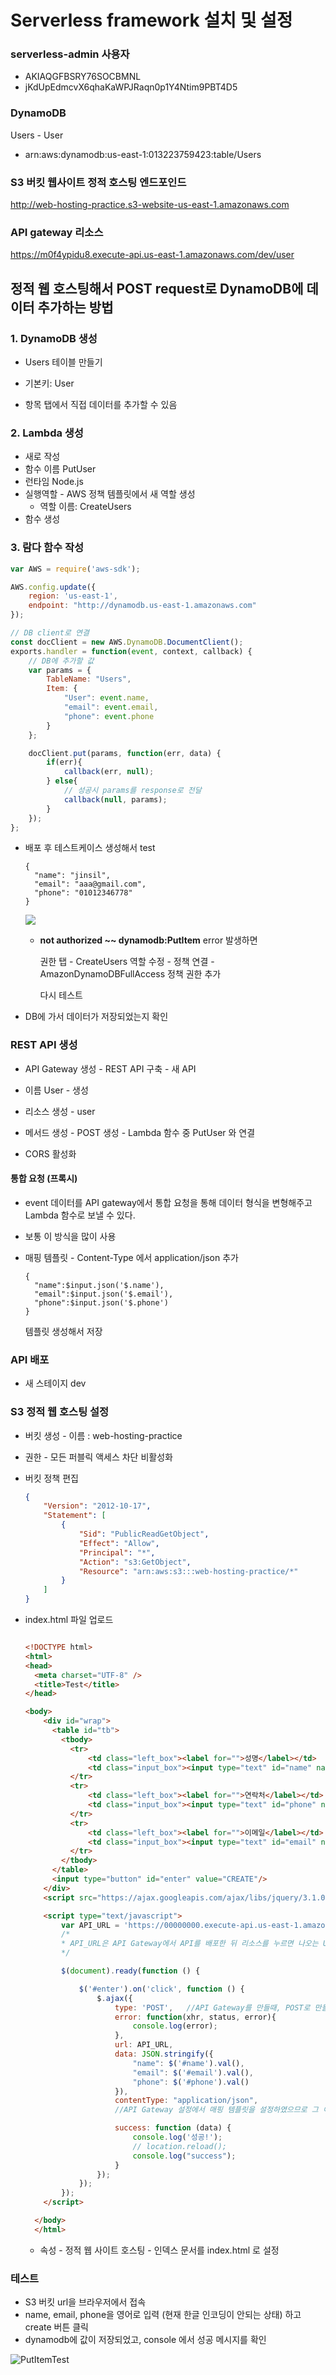 # Serverless framework 설치 및 설정

### serverless-admin 사용자

- AKIAQGFBSRY76SOCBMNL
- jKdUpEdmcvX6qhaKaWPJRaqn0p1Y4Ntim9PBT4D5



### DynamoDB

Users - User

- arn:aws:dynamodb:us-east-1:013223759423:table/Users



### S3 버킷 웹사이트 정적 호스팅 엔드포인드

http://web-hosting-practice.s3-website-us-east-1.amazonaws.com



### API gateway 리소스

https://m0f4ypidu8.execute-api.us-east-1.amazonaws.com/dev/user





## 정적 웹 호스팅해서 POST request로 DynamoDB에 데이터 추가하는 방법



### 1. DynamoDB 생성

- Users 테이블 만들기

- 기본키: User
- 항목 탭에서 직접 데이터를 추가할 수 있음



### 2. Lambda 생성

- 새로 작성
- 함수 이름 PutUser
- 런타임 Node.js
- 실행역할 - AWS 정책 템플릿에서 새 역할 생성
  - 역할 이름: CreateUsers
- 함수 생성



### 3. 람다 함수 작성

```javascript
var AWS = require('aws-sdk');

AWS.config.update({
    region: 'us-east-1',
    endpoint: "http://dynamodb.us-east-1.amazonaws.com"
});

// DB client로 연결
const docClient = new AWS.DynamoDB.DocumentClient();
exports.handler = function(event, context, callback) {
	// DB에 추가할 값
    var params = {
        TableName: "Users",
        Item: {
            "User": event.name,
            "email": event.email,
            "phone": event.phone
        }
    };

    docClient.put(params, function(err, data) {
        if(err){
            callback(err, null);
        } else{
            // 성공시 params를 response로 전달
            callback(null, params);
        }
    });
};
```

- 배포 후 테스트케이스 생성해서 test

  ```
  {
    "name": "jinsil",
    "email": "aaa@gmail.com",
    "phone": "01012346778"
  }
  ```

  ![](./img/createUserLambdaTest.PNG)

  - **not authorized ~~ dynamodb:PutItem** error 발생하면

    권한 탭 -  CreateUsers 역할 수정 - 정책 연결 - AmazonDynamoDBFullAccess 정책 권한 추가

    다시 테스트

- DB에 가서 데이터가 저장되었는지 확인



### REST API 생성

- API Gateway  생성 - REST API 구축 - 새 API 
- 이름 User - 생성
- 리소스 생성 - user
- 메서드 생성 - POST 생성 - Lambda 함수 중 PutUser 와 연결

- CORS 활성화



#### 통합 요청 (프록시)

- event 데이터를 API gateway에서 통합 요청을 통해 데이터 형식을 변형해주고 Lambda 함수로 보낼 수 있다.

- 보통 이 방식을 많이 사용

- 매핑 템플릿 - Content-Type 에서 application/json 추가

  ```
  {
    "name":$input.json('$.name'),
    "email":$input.json('$.email'),
    "phone":$input.json('$.phone')
  }
  ```

  템플릿 생성해서 저장



### API 배포

- 새 스테이지 dev



### S3 정적 웹 호스팅 설정

- 버킷 생성 - 이름 : web-hosting-practice

- 권한 - 모든 퍼블릭 액세스 차단 비활성화

- 버킷 정책 편집

  ```json
  {
      "Version": "2012-10-17",
      "Statement": [
          {
              "Sid": "PublicReadGetObject",
              "Effect": "Allow",
              "Principal": "*",
              "Action": "s3:GetObject",
              "Resource": "arn:aws:s3:::web-hosting-practice/*"
          }
      ]
  }
  ```

- index.html 파일 업로드

  ```html
  
  <!DOCTYPE html>
  <html>
  <head>
    <meta charset="UTF-8" />
    <title>Test</title>
  </head>
  
  <body>
      <div id="wrap">
        <table id="tb">
          <tbody>
            <tr>
                <td class="left_box"><label for="">성명</label></td>
                <td class="input_box"><input type="text" id="name" name="name" /></td>
            </tr>
            <tr>
                <td class="left_box"><label for="">연락처</label></td>
                <td class="input_box"><input type="text" id="phone" name="phone" /></td>
            </tr>
            <tr>
                <td class="left_box"><label for="">이메일</label></td>
                <td class="input_box"><input type="text" id="email" name="email" /></td>
            </tr>
          </tbody>
        </table>
        <input type="button" id="enter" value="CREATE"/>
      </div>
      <script src="https://ajax.googleapis.com/ajax/libs/jquery/3.1.0/jquery.min.js"></script>
  
      <script type="text/javascript">
          var API_URL = 'https://00000000.execute-api.us-east-1.amazonaws.com/배포스테이지/리소스';
          /*
          * API_URL은 API Gateway에서 API를 배포한 뒤 리소스를 누르면 나오는 URL 을 복붙하시면 됩니다.
          */
  
          $(document).ready(function () {
  
              $('#enter').on('click', function () {
                  $.ajax({
                      type: 'POST',   //API Gateway를 만들때, POST로 만들었으므로 타입을 POST로 지정
                      error: function(xhr, status, error){
                          console.log(error);
                      },
                      url: API_URL,
                      data: JSON.stringify({
                          "name": $('#name').val(),
                          "email": $('#email').val(),
                          "phone": $('#phone').val()
                      }),
                      contentType: "application/json",
                      //API Gateway 설정에서 매핑 템플릿을 설정하였으므로 그 이름과 동일하게 씀
  
                      success: function (data) {
                          console.log('성공!');
                          // location.reload();
                          console.log("success");
                      }
                  });
              });
          });
      </script>
  
    </body>
    </html>
  ```

  - 속성 - 정적 웹 사이트 호스팅 -  인덱스 문서를 index.html 로 설정



### 테스트

- S3 버킷 url을 브라우저에서 접속
- name, email, phone을 영어로 입력 (현재 한글 인코딩이 안되는 상태) 하고 create 버튼 클릭
- dynamodb에 값이 저장되었고, console 에서 성공 메시지를 확인

![PutItemTest](.\img\putUserTest.PNG)